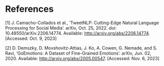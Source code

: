 # References

[1] J. Camacho-Collados et al., ‘TweetNLP: Cutting-Edge Natural Language Processing for Social Media’. arXiv, Oct. 25, 2022. doi: 10.48550/arXiv.2206.14774. Available: http://arxiv.org/abs/2206.14774. [Accessed: Oct. 9, 2023]

[2] D. Demszky, D. Movshovitz-Attias, J. Ko, A. Cowen, G. Nemade, and S. Ravi, ‘GoEmotions: A Dataset of Fine-Grained Emotions’. arXiv, Jun. 02, 2020. Available: http://arxiv.org/abs/2005.00547. [Accessed: Nov. 6, 2023]

